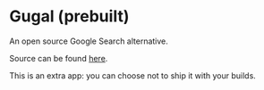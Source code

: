 # Gugal (prebuilt)
An open source Google Search alternative.

Source can be found [here](https://gitlab.com/narektor/gugal).

This is an extra app: you can choose not to ship it with your builds.

